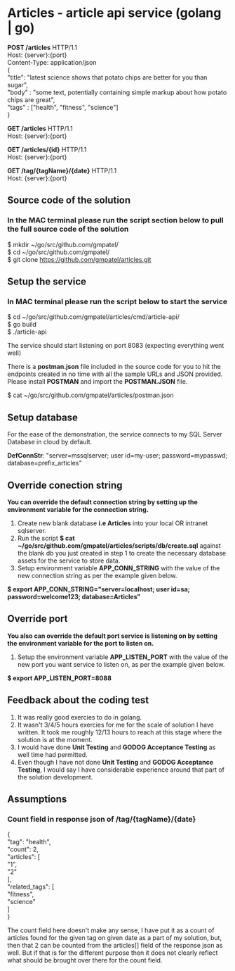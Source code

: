 # Articles - article api service (golang | go)
  
**POST /articles** HTTP/1.1  
Host: {server}:{port}  
Content-Type: application/json  
{  
  "title": "latest science shows that potato chips are better for you than sugar",  
  "body" : "some text, potentially containing simple markup about how potato chips are great",  
  "tags" : ["health", "fitness", "science"]  
}  
  
**GET /articles** HTTP/1.1  
Host: {server}:{port}  
  
**GET /articles/{id}** HTTP/1.1  
Host: {server}:{port}  
  
**GET /tag/{tagName}/{date}** HTTP/1.1  
Host: {server}:{port}  

## Source code of the solution

### In the MAC terminal please run the script section below to pull the full source code of the solution

$ mkdir ~/go/src/github.com/gmpatel/  
$ cd ~/go/src/github.com/gmpatel/  
$ git clone https://github.com/gmpatel/articles.git
  
## Setup the service

### In MAC terminal please run the script below to start the service

$ cd ~/go/src/github.com/gmpatel/articles/cmd/article-api/  
$ go build  
$ ./article-api  

The service should start listening on port 8083 (expecting everything went well)  

There is a **postman.json** file included in the source code for you to hit the endpoints created in no time with all the sample URLs and JSON provided. Please install **POSTMAN** and import the **POSTMAN.JSON** file.

$ cat ~/go/src/github.com/gmpatel/articles/postman.json  

## Setup database  

For the ease of the demonstration, the service connects to my SQL Server Database in cloud by default.  
  
**DefConnStr**: "server=mssqlserver; user id=my-user; password=mypasswd; database=prefix_articles"  

## Override conection string  

**You can override the default connection string by setting up the environment variable for the connection string.**  

1. Create new blank database **i.e Articles** into your local OR intranet sqlserver.  
2. Run the script **$ cat ~/go/src/github.com/gmpatel/articles/scripts/db/create.sql** against the blank db you just created in step 1 to create the necessary database assets for the service to store data.  
3. Setup environment variable **APP_CONN_STRING** with the value of the new connection string as per the example given below. 


**$ export APP_CONN_STRING="server=localhost; user id=sa; password=welcome123; database=Articles"**  

## Override port

**You also can override the default port service is listening on by setting the environment variable for the port to listen on.**

1. Setup the environment variable **APP_LISTEN_PORT** with the value of the new port you want service to listen on, as per the example given below.  

**$ export APP_LISTEN_PORT=8088**  

## Feedback about the coding test

1. It was really good exercies to do in golang.
2. It wasn't 3/4/5 hours exercies for me for the scale of solution I have written. It took me roughly 12/13 hours to reach at this stage where the solution is at the moment.
3. I would have done **Unit Testing** and **GODOG Acceptance Testing** as well time had permitted.
4. Even though I have not done **Unit Testing** and **GODOG Acceptance Testing**, I would say I have considerable experience around that part of the solution development.

## Assumptions

### Count field in response json of /tag/{tagName}/{date}
  
{  
    "tag": "health",  
    "count": 2,  
    "articles": [  
        "1",  
        "2"  
    ],  
    "related_tags": [  
        "fitness",  
        "science"  
    ]  
}  

The count field here doesn't make any sense, I have put it as a count of articles found for the given tag on given date as a part of my solution, but, then that 2 can be counted from the articles[] field of the response json as well. But if that is for the different purpose then it does not clearly reflect what should be brought over there for the count field.
